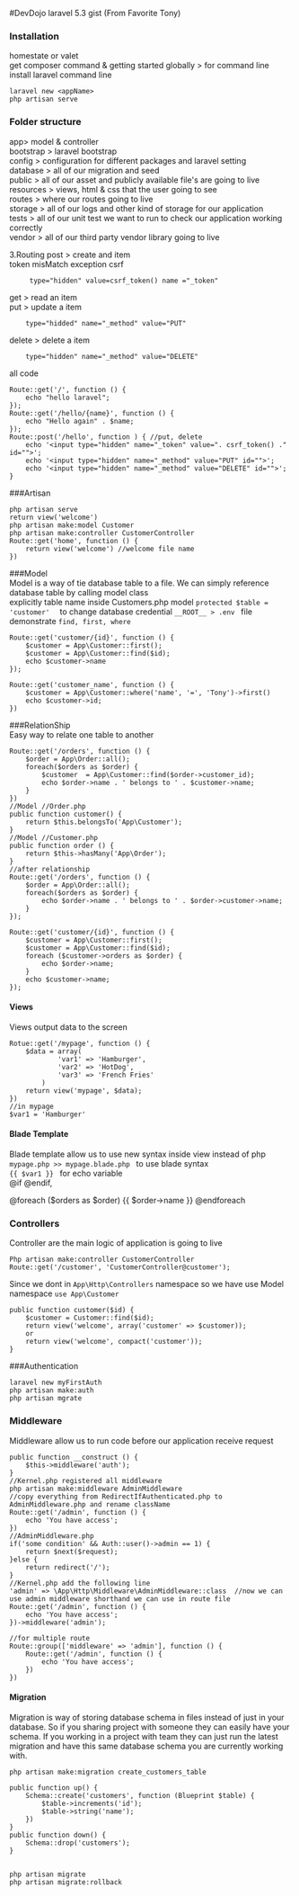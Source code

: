 #DevDojo laravel 5.3 gist (From Favorite Tony)     
### Installation     
homestate or valet    
get composer command & getting started globally > for command line    
install laravel command line      
~~~~
laravel new <appName>
php artisan serve
~~~~

### Folder structure
app> model & controller    
bootstrap > laravel bootstrap    
config > configuration for different packages and laravel setting    
database > all of our migration and seed     
public > all of our asset and publicly available file's are going to live   
resources > views, html & css that the user going to see    
routes >  where our routes going to live    
storage > all of our logs and other kind of storage for our application   
tests > all of our unit test we want to run to check our application working correctly    
vendor > all of our third party vendor library going to live     

3.Routing
post > create and item     
	token misMatch exception csrf 
~~~~~
	 type="hidden" value=csrf_token() name ="_token"
~~~~~
get > read an item   
put > update a item    
~~~~
	type="hidded" name="_method" value="PUT"
~~~~   
delete > delete a item     
~~~~   
	type="hidden" name="_method" value="DELETE"
~~~~   
all code    
~~~~
Route::get('/', function () {
	echo "hello laravel";
});
Route::get('/hello/{name}', function () {
	echo "Hello again" . $name;
});
Route::post('/hello', function ) { //put, delete
	echo '<input type="hidden" name="_token" value=". csrf_token() ." id="">';
	echo '<input type="hidden" name="_method" value="PUT" id="">';
	echo '<input type="hidden" name="_method" value="DELETE" id="">';
}
~~~~

###Artisan   
~~~~   
php artisan serve
return view('welcome')
php artisan make:model Customer
php artisan make:controller CustomerController
Route::get('home', function () {
	return view('welcome') //welcome file name 
})
~~~~   

###Model    
Model is a way of tie database table to a  file. We can simply reference database table by calling model class   
explicitly table name inside Customers.php model `protected $table = 'customer'  `
to change database credential `__ROOT__ > .env ` file    
demonstrate `find, first, where`     
~~~~   
Route::get('customer/{id}', function () {
	$customer = App\Customer::first();
	$customer = App\Customer::find($id);
	echo $customer->name
});

Route::get('customer_name', function () {
	$customer = App\Customer::where('name', '=', 'Tony')->first()
	echo $customer->id;
})
~~~~   


###RelationShip    
Easy way to relate one table to another       
~~~~   
Route::get('/orders', function () {
	$order = App\Order::all();
	foreach($orders as $order) {
		$customer  = App\Customer::find($order->customer_id);
		echo $order->name . ' belongs to ' . $customer->name;
	}
})
//Model //Order.php
public function customer() {
	return $this.belongsTo('App\Customer');
}
//Model //Customer.php
public function order () {
	return $this->hasMany('App\Order');
}
//after relationship
Route::get('/orders', function () {
	$order = App\Order::all();
	foreach($orders as $order) {
		echo $order->name . ' belongs to ' . $order->customer->name;
	}
});

Route::get('customer/{id}', function () {
	$customer = App\Customer::first();
	$customer = App\Customer::find($id);
	foreach ($customer->orders as $order) {
		echo $order->name;
	}
	echo $customer->name;
});
~~~~   
#### Views
Views output data to the screen    
~~~~   
Rotue::get('/mypage', function () {
	$data = array(
			'var1' => 'Hamburger',
			'var2' => 'HotDog',
			'var3' => 'French Fries'
		)
	return view('mypage', $data);
})
//in mypage
$var1 = 'Hamburger'
~~~~   

#### Blade Template  
Blade template allow us to  use new syntax inside view instead of php    
`mypage.php >> mypage.blade.php ` to use blade syntax    
`{{ $var1 }} `  for echo variable    
@if @endif,

@foreach  ($orders as $order)
	{{ $order->name }}
@endforeach    

### Controllers    
Controller are the main logic of application is going to live    
~~~~
Php artisan make:controller CustomerController
Route::get('/customer', 'CustomerController@customer');
~~~~    
Since we dont in `App\Http\Controllers` namespace so we have use Model namespace `use App\Customer`    
~~~~    
public function customer($id) {
	$customer = Customer::find($id);
	return view('welcome', array('customer' => $customer));
	or
	return view('welcome', compact('customer'));
}
~~~~
###Authentication    
~~~~
laravel new myFirstAuth    
php artisan make:auth
php artisan mgrate
~~~~

### Middleware   
Middleware allow us to run code before our application receive request    
~~~~
public function __construct () {
	$this->middleware('auth');
}
//Kernel.php registered all middleware    
php artisan make:middleware AdminMiddleware    
//copy everything from RedirectIfAuthenticated.php to  AdminMiddleware.php and rename className
Route::get('/admin', function () {
	echo 'You have access';
})
//AdminMiddleware.php 
if('some condition' && Auth::user()->admin == 1) {
	return $next($request);
}else {
	return redirect('/');
}
//Kernel.php add the following line
'admin' => \App\Http\Middleware\AdminMiddleware::class  //now we can use admin middleware shorthand we can use in route file
Route::get('/admin', function () {
	echo 'You have access';
})->middleware('admin');

//for multiple route
Route::group(['middleware' => 'admin'], function () {
	Route::get('/admin', function () {
		echo 'You have access';
	})
})
~~~~

#### Migration   
Migration is way of storing database schema in files instead of just in your database. So if you sharing project with someone they can easily have your schema. If you  working in a project with team they can just run the latest migration and have this same database schema you are currently working with.  
~~~~
php artisan make:migration create_customers_table    

public function up() {
	Schema::create('customers', function (Blueprint $table) {
		$table->increments('id');
		$table->string('name');
	})
}
public function down() {
	Schema::drop('customers');
}


php artisan migrate    
php artisan migrate:rollback    

~~~~
